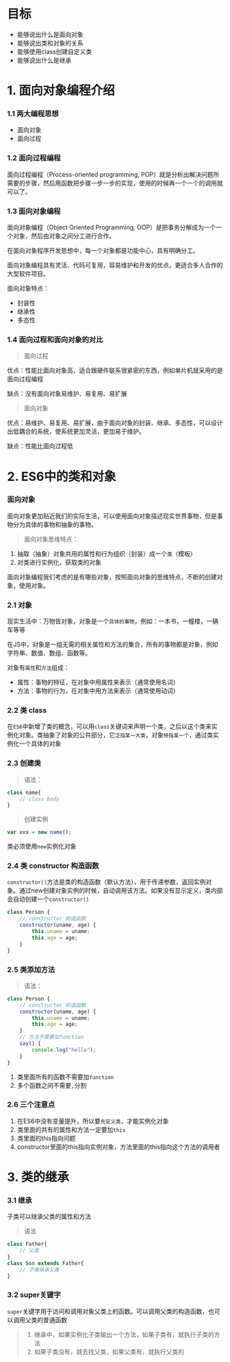 # 目标

* 能够说出什么是面向对象
* 能够说出类和对象的关系
* 能够使用class创建自定义类
* 能够说出什么是继承

# 1. 面向对象编程介绍

### 1.1 两大编程思想

* 面向对象
* 面向过程

### 1.2 面向过程编程

面向过程编程（Process-oriented programming, POP）就是分析出解决问题所需要的步骤，然后用函数把步骤一步一步的实现，使用的时候再一个一个的调用就可以了。

### 1.3 面向对象编程

面向对象编程（Object Oriented Programming, OOP）是把事务分解成为一个一个对象，然后由对象之间分工进行合作。

在面向对象程序开发思想中，每一个对象都是功能中心，具有明确分工。

面向对象编程具有灵活、代码可复用，容易维护和开发的优点，更适合多人合作的大型软件项目。

面向对象特点：

* 封装性
* 继承性
* 多态性

### 1.4 面向过程和面向对象的对比

> 面向过程

优点：性能比面向对象高，适合跟硬件联系很紧密的东西，例如单片机就采用的是面向过程编程

缺点：没有面向对象易维护、易复用、易扩展

> 面向对象

优点：易维护、易复用、易扩展，由于面向对象的封装、继承、多态性，可以设计出低耦合的系统，使系统更加灵活，更加易于维护。

缺点：性能比面向过程低

# 2. ES6中的类和对象

### 面向对象

面向对象更加贴近我们的实际生活，可以使用面向对象描述现实世界事物，但是事物分为具体的事物和抽象的事物。

> 面向对象思维特点：

1. 抽取（抽象）对象共用的属性和行为组织（封装）成一个`类`（模板）
2. 对类进行实例化，获取类的对象

面向对象编程我们考虑的是有哪些对象，按照面向对象的思维特点，不断的创建对象，使用对象。

### 2.1 对象

现实生活中：万物皆对象，对象是一个`具体的事物`，例如：一本书，一幢楼，一辆车等等

在JS中，对象是一组无需的相关属性和方法的集合，所有的事物都是对象，例如字符串、数值、数组、函数等。

对象有`属性`和`方法`组成：

* 属性：事物的特征，在对象中用属性来表示（通常使用名词）
* 方法：事物的行为，在对象中用方法来表示（通常使用动词）

### 2.2 类 class

在`ES6`中新增了类的概念，可以用`class`关键词来声明一个类，之后以这个类来实例化对象。类抽象了对象的公共部分，它`泛指某一大类`，对象`特指某一个`，通过类实例化一个具体的对象

### 2.3 创建类

> 语法：

```javascript
class name{
    // class body
}
```

> 创建实例

```javascript
var xxx = new name();
```

类必须使用`new`实例化对象

### 2.4 类 constructor 构造函数

`constructor()`方法是类的构造函数（默认方法），用于传递参数，返回实例对象。通过new创建对象实例的时候，自动调用该方法。如果没有显示定义，类内部会自动创建一个`constructor()`

```javascript
class Person {
    // constructor 构造函数
    constructor(uname, age) {
        this.uname = uname;
        this.age = age;
    }
}
```

### 2.5 类添加方法

> 语法：

```javascript
class Person {
    // constructor 构造函数
    constructor(uname, age) {
        this.uname = uname;
        this.age = age;
    }
    // 方法不需要加function
    say() {
        console.log("hello");
    }
}
```

1. 类里面所有的函数不需要加`function`
2. 多个函数之间不需要`,`分割

### 2.6 三个注意点

1. 在ES6中没有变量提升，所以要`先定义类`，才能实例化对象
2. 类里面的共有的属性和方法一定要加`this`
3. 类里面的this指向问题
4. constructor里面的this指向实例对象，方法里面的this指向这个方法的调用者

# 3. 类的继承

### 3.1 继承

子类可以继承父类的属性和方法

> 语法

```javascript
class Father{
    // 父类
}
class Son extends Father{
    // 子类继承父类
}
```

### 3.2 super关键字

`super`关键字用于访问和调用对象父类上的函数。可以调用父类的构造函数，也可以调用父类的普通函数

> 1. 继承中，如果实例化子类输出一个方法，如果子类有，就执行子类的方法
> 2. 如果子类没有，就去找父类，如果父类有，就执行父类的

